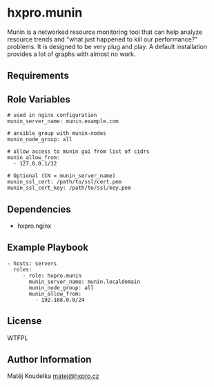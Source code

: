 hxpro.munin
===========

Munin is a networked resource monitoring tool that can help analyze resource trends and
"what just happened to kill our performance?" problems. It is designed to be very plug and play.
A default installation provides a lot of graphs with almost no work.

Requirements
------------


Role Variables
--------------

    # used in nginx configuration
    munin_server_name: munin.example.com

    # ansible group with munin-nodes
    munin_node_group: all

    # allow access to munin gui from list of cidrs
    munin_allow_from:
      - 127.0.0.1/32

    # Optional (CN = munin_server_name)
    munin_ssl_cert: /path/to/ssl/cert.pem
    munin_ssl_cert_key: /path/to/ssl/key.pem


Dependencies
------------

 - hxpro.nginx

Example Playbook
----------------

    - hosts: servers
      roles:
         - role: hxpro.munin
           munin_server_name: munin.localdomain
           munin_node_group: all
           munin_allow_from:
             - 192.168.0.0/24

License
-------

WTFPL

Author Information
------------------

Matěj Koudelka <matej@hxpro.cz>
